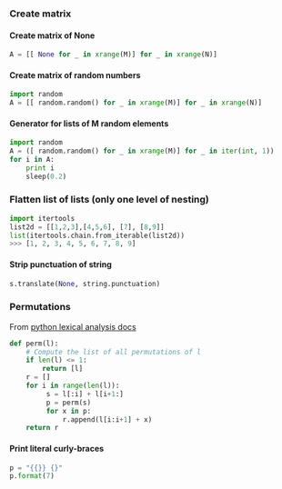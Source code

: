 ### Create matrix
#### Create matrix of None
```python
A = [[ None for _ in xrange(M)] for _ in xrange(N)]
```
#### Create matrix of random numbers
```python
import random
A = [[ random.random() for _ in xrange(M)] for _ in xrange(N)]
```

#### Generator for lists of M random elements
```python
import random
A = ([ random.random() for _ in xrange(M)] for _ in iter(int, 1))
for i in A:
    print i
    sleep(0.2)
```

### Flatten list of lists (only one level of nesting)
```python
import itertools
list2d = [[1,2,3],[4,5,6], [7], [8,9]]
list(itertools.chain.from_iterable(list2d))
>>> [1, 2, 3, 4, 5, 6, 7, 8, 9]
```

#### Strip punctuation of string
```python
s.translate(None, string.punctuation)
```

### Permutations
From [python lexical analysis docs](https://docs.python.org/3/reference/lexical_analysis.html)

```python
def perm(l):
    # Compute the list of all permutations of l
    if len(l) <= 1:
        return [l]
    r = []
    for i in range(len(l)):
         s = l[:i] + l[i+1:]
         p = perm(s)
         for x in p:
             r.append(l[i:i+1] + x)
    return r
```

#### Print literal curly-braces
```python
p = "{{}} {}"
p.format(7)
```
